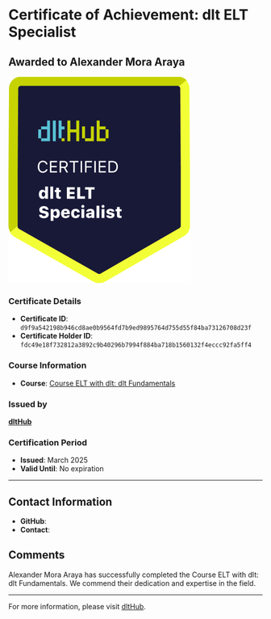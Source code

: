 
# Certificate of Achievement: dlt ELT Specialist

## Awarded to **Alexander Mora Araya**

![Course Image](../badges/dlt_ELT_specialist.png)

### Certificate Details
- **Certificate ID**: `d9f9a542198b946cd8ae0b9564fd7b9ed9895764d755d55f84ba73126708d23f`
- **Certificate Holder ID**: `fdc49e18f732812a3892c9b40296b7994f884ba718b1560132f4eccc92fa5ff4`

### Course Information
- **Course**: [Course ELT with dlt: dlt Fundamentals](https://github.com/dlt-hub/dlthub-education/tree/main/courses/dlt_fundamentals_dec_2024)

### Issued by
[**dltHub**](https://dlthub.com/) 

### Certification Period
- **Issued**: March 2025
- **Valid Until**: No expiration

---

## Contact Information
- **GitHub**: 
- **Contact**: 

## Comments
Alexander Mora Araya has successfully completed the Course ELT with dlt: dlt Fundamentals. We commend their dedication and expertise in the field.

---

For more information, please visit [dltHub](https://dlthub.com/).
    
